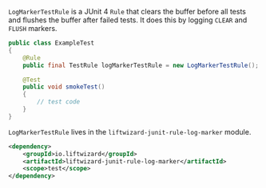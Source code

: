 `LogMarkerTestRule` is a JUnit 4 `Rule` that clears the buffer before all tests and flushes the buffer after failed tests. It does this by logging `CLEAR` and `FLUSH` markers.

```java
public class ExampleTest
{
    @Rule
    public final TestRule logMarkerTestRule = new LogMarkerTestRule();

    @Test
    public void smokeTest()
    {
        // test code
    }
}
```

`LogMarkerTestRule` lives in the `liftwizard-junit-rule-log-marker` module.

```xml
<dependency>
    <groupId>io.liftwizard</groupId>
    <artifactId>liftwizard-junit-rule-log-marker</artifactId>
    <scope>test</scope>
</dependency>
```
